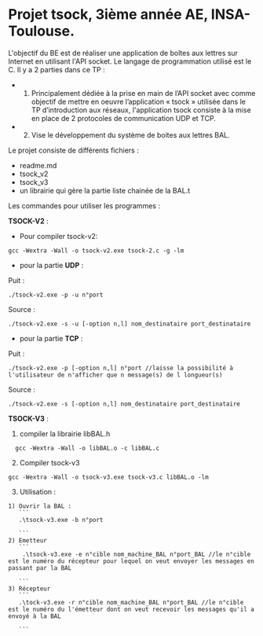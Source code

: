 # Projet tsock, 3ième année AE, INSA-Toulouse.

L'objectif du BE est de réaliser une application de boîtes aux lettres sur Internet en utilisant l'API socket. Le langage de programmation utilisé est le C. 
Il y a 2 parties dans ce TP : 
  - 1) Principalement dédiée à la prise en main de l’API socket avec comme objectif de mettre en oeuvre l’application « tsock » utilisée dans le TP d’introduction aux réseaux, l'application tsock consiste à la mise en place de 2 protocoles de communication UDP et TCP.
  - 2) Vise le développement du système de boites aux lettres BAL.

Le projet consiste de différents fichiers :
- readme.md 
- tsock_v2
- tsock_v3
- un librairie qui gère la partie liste chainée de la BAL.t

Les commandes pour utiliser les programmes : 

**TSOCK-V2** :

- Pour compiler tsock-v2:
```
gcc -Wextra -Wall -o tsock-v2.exe tsock-2.c -g -lm

```

- pour la partie **UDP** :

Puit :
```
./tsock-v2.exe -p -u n°port

```
Source :
```
./tsock-v2.exe -s -u [-option n,l] nom_destinataire port_destinataire

```
- pour la partie **TCP** :

Puit :
```
./tsock-v2.exe -p [-option n,l] n°port //laisse la possibilité à l'utilisateur de n'afficher que n message(s) de l longueur(s)

```
Source :
```
./tsock-v2.exe -s [-option n,l] nom_destinataire port_destinataire 

```

**TSOCK-V3** :


  1) compiler la librairie libBAL.h
```
  gcc -Wextra -Wall -o libBAL.o -c libBAL.c

```

  2) Compiler tsock-v3
  ```
  gcc -Wextra -Wall -o tsock-v3.exe tsock-v3.c libBAL.o -lm
  
  ```

  3) Utilisation :

    1) Ouvrir la BAL :
       ```
       .\tsock-v3.exe -b n°port

       ```
    2) Emetteur
       ```
        .\tsock-v3.exe -e n°cible nom_machine_BAL n°port_BAL //le n°cible est le numéro du récepteur pour lequel on veut envoyer les messages en passant par la BAL
       
       ```
    3) Récepteur
       ```
       .\tock-v3.exe -r n°cible nom_machine_BAL n°port_BAL //le n°cible est le numéro du l'émetteur dont on veut recevoir les messages qu'il a envoyé à la BAL
       
       ```
